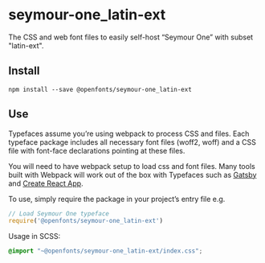 
# seymour-one_latin-ext

The CSS and web font files to easily self-host “Seymour One” with subset "latin-ext".

## Install

`npm install --save @openfonts/seymour-one_latin-ext`

## Use

Typefaces assume you’re using webpack to process CSS and files. Each typeface
package includes all necessary font files (woff2, woff) and a CSS file with
font-face declarations pointing at these files.

You will need to have webpack setup to load css and font files. Many tools built
with Webpack will work out of the box with Typefaces such as [Gatsby](https://github.com/gatsbyjs/gatsby)
and [Create React App](https://github.com/facebookincubator/create-react-app).

To use, simply require the package in your project’s entry file e.g.

```javascript
// Load Seymour One typeface
require('@openfonts/seymour-one_latin-ext')
```

Usage in SCSS:
```scss
@import "~@openfonts/seymour-one_latin-ext/index.css";
```
